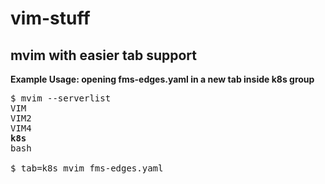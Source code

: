 # vim-stuff

## mvim with easier tab support
**Example Usage: opening fms-edges.yaml in a new tab inside k8s group**
<pre>
$ mvim --serverlist
VIM
VIM2
VIM4
<b>k8s</b>
bash

$ tab=k8s mvim fms-edges.yaml
</pre>
